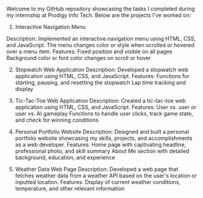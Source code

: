 
Welcome to my GitHub repository showcasing the tasks I completed during my internship at Prodigy Info Tech. Below are the projects I've worked on:

1. Interactive Navigation Menu

Description: 
Implemented an interactive navigation menu using HTML, CSS, and JavaScript. The menu changes color or style when scrolled or hovered over a menu item.
Features:
Fixed position and visible on all pages
Background color or font color changes on scroll or hover

2. Stopwatch Web Application
Description:
Developed a stopwatch web application using HTML, CSS, and JavaScript.
Features:
Functions for starting, pausing, and resetting the stopwatch
Lap time tracking and display

3. Tic-Tac-Toe Web Application
Description:
Created a tic-tac-toe web application using HTML, CSS, and JavaScript.
Features:
User vs. user or user vs. AI gameplay
Functions to handle user clicks, track game state, and check for winning conditions

4. Personal Portfolio Website
Description:
Designed and built a personal portfolio website showcasing my skills, projects, and accomplishments as a web developer.
Features:
Home page with captivating headline, professional photo, and skill summary
About Me section with detailed background, education, and experience

5. Weather Data Web Page
Description:
Developed a web page that fetches weather data from a weather API based on the user's location or inputted location.
Features:
Display of current weather conditions, temperature, and other relevant information
